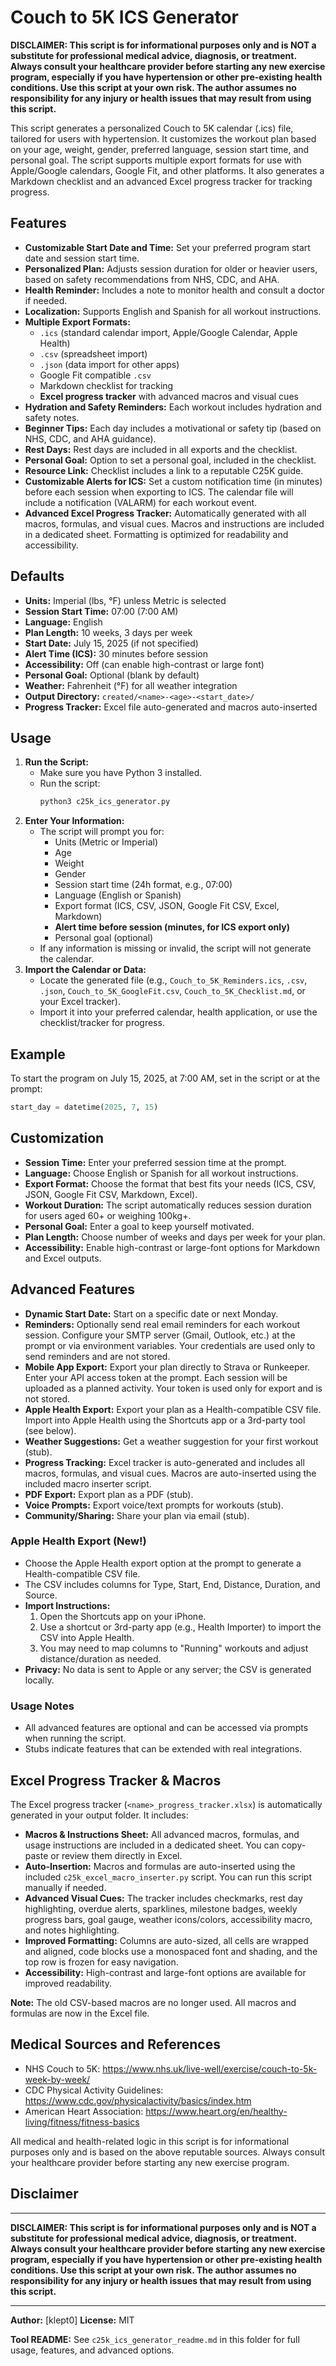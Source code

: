 # Couch to 5K ICS Generator

**DISCLAIMER: This script is for informational purposes only and is NOT a substitute for professional medical advice, diagnosis, or treatment. Always consult your healthcare provider before starting any new exercise program, especially if you have hypertension or other pre-existing health conditions. Use this script at your own risk. The author assumes no responsibility for any injury or health issues that may result from using this script.**

This script generates a personalized Couch to 5K calendar (.ics) file, tailored for users with hypertension. It customizes the workout plan based on your age, weight, gender, preferred language, session start time, and personal goal. The script supports multiple export formats for use with Apple/Google calendars, Google Fit, and other platforms. It also generates a Markdown checklist and an advanced Excel progress tracker for tracking progress.

## Features

- **Customizable Start Date and Time:** Set your preferred program start date and session start time.
- **Personalized Plan:** Adjusts session duration for older or heavier users, based on safety recommendations from NHS, CDC, and AHA.
- **Health Reminder:** Includes a note to monitor health and consult a doctor if needed.
- **Localization:** Supports English and Spanish for all workout instructions.
- **Multiple Export Formats:**
  - `.ics` (standard calendar import, Apple/Google Calendar, Apple Health)
  - `.csv` (spreadsheet import)
  - `.json` (data import for other apps)
  - Google Fit compatible `.csv`
  - Markdown checklist for tracking
  - **Excel progress tracker** with advanced macros and visual cues
- **Hydration and Safety Reminders:** Each workout includes hydration and safety notes.
- **Beginner Tips:** Each day includes a motivational or safety tip (based on NHS, CDC, and AHA guidance).
- **Rest Days:** Rest days are included in all exports and the checklist.
- **Personal Goal:** Option to set a personal goal, included in the checklist.
- **Resource Link:** Checklist includes a link to a reputable C25K guide.
- **Customizable Alerts for ICS:** Set a custom notification time (in minutes) before each session when exporting to ICS. The calendar file will include a notification (VALARM) for each workout event.
- **Advanced Excel Progress Tracker:** Automatically generated with all macros, formulas, and visual cues. Macros and instructions are included in a dedicated sheet. Formatting is optimized for readability and accessibility.

## Defaults

- **Units:** Imperial (lbs, °F) unless Metric is selected
- **Session Start Time:** 07:00 (7:00 AM)
- **Language:** English
- **Plan Length:** 10 weeks, 3 days per week
- **Start Date:** July 15, 2025 (if not specified)
- **Alert Time (ICS):** 30 minutes before session
- **Accessibility:** Off (can enable high-contrast or large font)
- **Personal Goal:** Optional (blank by default)
- **Weather:** Fahrenheit (°F) for all weather integration
- **Output Directory:** `created/<name>-<age>-<start_date>/`
- **Progress Tracker:** Excel file auto-generated and macros auto-inserted

## Usage

1. **Run the Script:**
   - Make sure you have Python 3 installed.
   - Run the script:
     ```bash
     python3 c25k_ics_generator.py
     ```
2. **Enter Your Information:**
   - The script will prompt you for:
     - Units (Metric or Imperial)
     - Age
     - Weight
     - Gender
     - Session start time (24h format, e.g., 07:00)
     - Language (English or Spanish)
     - Export format (ICS, CSV, JSON, Google Fit CSV, Excel, Markdown)
     - **Alert time before session (minutes, for ICS export only)**
     - Personal goal (optional)
   - If any information is missing or invalid, the script will not generate the calendar.
3. **Import the Calendar or Data:**
   - Locate the generated file (e.g., `Couch_to_5K_Reminders.ics`, `.csv`, `.json`, `Couch_to_5K_GoogleFit.csv`, `Couch_to_5K_Checklist.md`, or your Excel tracker).
   - Import it into your preferred calendar, health application, or use the checklist/tracker for progress.

## Example

To start the program on July 15, 2025, at 7:00 AM, set in the script or at the prompt:

```python
start_day = datetime(2025, 7, 15)
```

## Customization

- **Session Time:** Enter your preferred session time at the prompt.
- **Language:** Choose English or Spanish for all workout instructions.
- **Export Format:** Choose the format that best fits your needs (ICS, CSV, JSON, Google Fit CSV, Markdown, Excel).
- **Workout Duration:** The script automatically reduces session duration for users aged 60+ or weighing 100kg+.
- **Personal Goal:** Enter a goal to keep yourself motivated.
- **Plan Length:** Choose number of weeks and days per week for your plan.
- **Accessibility:** Enable high-contrast or large-font options for Markdown and Excel outputs.

## Advanced Features

- **Dynamic Start Date:** Start on a specific date or next Monday.
- **Reminders:** Optionally send real email reminders for each workout session. Configure your SMTP server (Gmail, Outlook, etc.) at the prompt or via environment variables. Your credentials are used only to send reminders and are not stored.
- **Mobile App Export:** Export your plan directly to Strava or Runkeeper. Enter your API access token at the prompt. Each session will be uploaded as a planned activity. Your token is used only for export and is not stored.
- **Apple Health Export:** Export your plan as a Health-compatible CSV file. Import into Apple Health using the Shortcuts app or a 3rd-party tool (see below).
- **Weather Suggestions:** Get a weather suggestion for your first workout (stub).
- **Progress Tracking:** Excel tracker is auto-generated and includes all macros, formulas, and visual cues. Macros are auto-inserted using the included macro inserter script.
- **PDF Export:** Export plan as a PDF (stub).
- **Voice Prompts:** Export voice/text prompts for workouts (stub).
- **Community/Sharing:** Share your plan via email (stub).

### Apple Health Export (New!)

- Choose the Apple Health export option at the prompt to generate a Health-compatible CSV file.
- The CSV includes columns for Type, Start, End, Distance, Duration, and Source.
- **Import Instructions:**
  1. Open the Shortcuts app on your iPhone.
  2. Use a shortcut or 3rd-party app (e.g., Health Importer) to import the CSV into Apple Health.
  3. You may need to map columns to "Running" workouts and adjust distance/duration as needed.
- **Privacy:** No data is sent to Apple or any server; the CSV is generated locally.

### Usage Notes

- All advanced features are optional and can be accessed via prompts when running the script.
- Stubs indicate features that can be extended with real integrations.

## Excel Progress Tracker & Macros

The Excel progress tracker (`<name>_progress_tracker.xlsx`) is automatically generated in your output folder. It includes:

- **Macros & Instructions Sheet:** All advanced macros, formulas, and usage instructions are included in a dedicated sheet. You can copy-paste or review them directly in Excel.
- **Auto-Insertion:** Macros and formulas are auto-inserted using the included `c25k_excel_macro_inserter.py` script. You can run this script manually if needed.
- **Advanced Visual Cues:** The tracker includes checkmarks, rest day highlighting, overdue alerts, sparklines, milestone badges, weekly progress bars, goal gauge, weather icons/colors, accessibility macro, and notes highlighting.
- **Improved Formatting:** Columns are auto-sized, all cells are wrapped and aligned, code blocks use a monospaced font and shading, and the top row is frozen for easy navigation.
- **Accessibility:** High-contrast and large-font options are available for improved readability.

**Note:** The old CSV-based macros are no longer used. All macros and formulas are now in the Excel file.

## Medical Sources and References

- NHS Couch to 5K: https://www.nhs.uk/live-well/exercise/couch-to-5k-week-by-week/
- CDC Physical Activity Guidelines: https://www.cdc.gov/physicalactivity/basics/index.htm
- American Heart Association: https://www.heart.org/en/healthy-living/fitness/fitness-basics

All medical and health-related logic in this script is for informational purposes only and is based on the above reputable sources. Always consult your healthcare provider before starting any new exercise program.

## Disclaimer

---

**DISCLAIMER: This script is for informational purposes only and is NOT a substitute for professional medical advice, diagnosis, or treatment. Always consult your healthcare provider before starting any new exercise program, especially if you have hypertension or other pre-existing health conditions. Use this script at your own risk. The author assumes no responsibility for any injury or health issues that may result from using this script.**

---

**Author:** [klept0]
**License:** MIT

**Tool README:** See `c25k_ics_generator_readme.md` in this folder for full usage, features, and advanced options.
